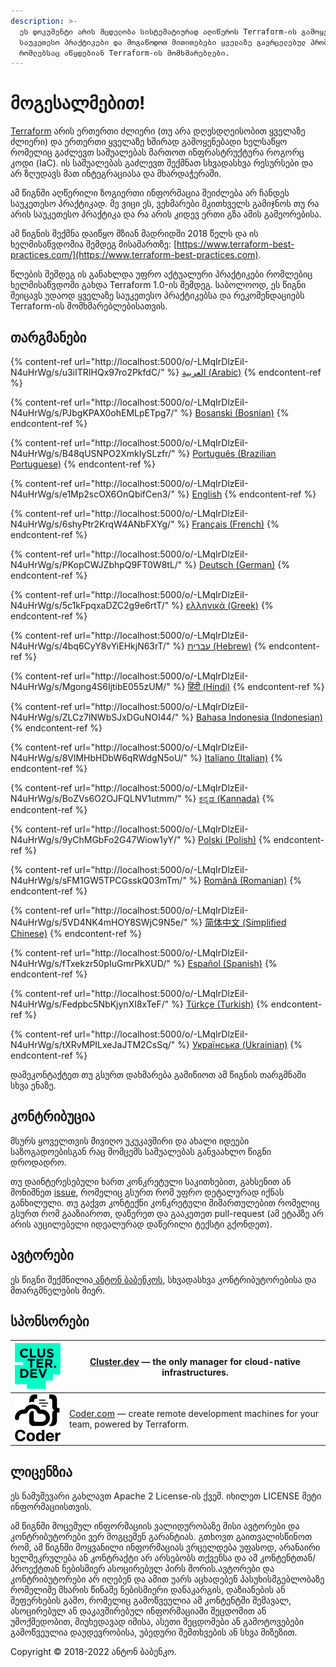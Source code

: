 ```yaml
---
description: >-
  ეს დოკუმენტი არის მცდელობა სისტემატიურად აღიწეროს Terraform-ის გამოყენების
  საუკეთესო პრაქტიკები და მოგაწოდოთ მითითებები ყველაზე გავრცელებულ პრობლემებზე,
  რომლებსაც აწყდებიან Terraform-ის მომხმარებლები.
---
```


# მოგესალმებით!

[Terraform](https://www.terraform.io) არის ერთერთი ძლიერი (თუ არა დღესდღეისობით ყველაზე ძლიერი) და ერთერთი ყველაზე ხშირად გამოყენებადი ხელსაწყო რომელიც გაძლევთ საშუალებას მართოთ ინფრასტრუქტურა როგორც კოდი (IaC). ის საშუალებას გაძლევთ შექმნათ სხვადასხვა რესურსები და არ ზღუდავს მათ ინტეგრაციასა და მხარდაჭერაში.&#x20;

ამ წიგნში აღწერილი ზოგიერთი ინფორმაცია შეიძლება არ ჩანდეს საუკეთესო პრაქტიკად. მე ვიცი ეს, ვეხმარები მკითხველს გამიჯნოს თუ რა არის საუკეთესო პრაქტიკა და რა არის კიდევ ერთი გზა ამის გამეორებისა.

ამ წიგნის შექმნა დაიწყო მზიან მადრიდში 2018 წელს და ის ხელმისაწვდომია შემდეგ მისამართზე: [https://www.terraform-best-practices.com/](https://www.terraform-best-practices.com).

წლების შემდეგ ის განახლდა უფრო აქტუალური პრაქტიკები რომლებიც ხელმისაწვდომი გახდა Terraform 1.0-ის შემდეგ. საბოლოოდ, ეს წიგნი შეიცავს უდაოდ ყველაზე საუკეთესო პრაქტიკებსა და რეკომენდაციებს Terraform-ის მომხმარებლებისათვის.

## თარგმანები

{% content-ref url="http://localhost:5000/o/-LMqIrDlzEiI-N4uHrWg/s/u3iITRIHQx97ro2PkfdC/" %}
[العربية (Arabic)](http://localhost:5000/o/-LMqIrDlzEiI-N4uHrWg/s/u3iITRIHQx97ro2PkfdC/)
{% endcontent-ref %}

{% content-ref url="http://localhost:5000/o/-LMqIrDlzEiI-N4uHrWg/s/PJbgKPAX0ohEMLpETpg7/" %}
[Bosanski (Bosnian)](http://localhost:5000/o/-LMqIrDlzEiI-N4uHrWg/s/PJbgKPAX0ohEMLpETpg7/)
{% endcontent-ref %}

{% content-ref url="http://localhost:5000/o/-LMqIrDlzEiI-N4uHrWg/s/B48qUSNPO2XmkIySLzfr/" %}
[Português (Brazilian Portuguese)](http://localhost:5000/o/-LMqIrDlzEiI-N4uHrWg/s/B48qUSNPO2XmkIySLzfr/)
{% endcontent-ref %}

{% content-ref url="http://localhost:5000/o/-LMqIrDlzEiI-N4uHrWg/s/e1Mp2scOX6OnQbifCen3/" %}
[English](http://localhost:5000/o/-LMqIrDlzEiI-N4uHrWg/s/e1Mp2scOX6OnQbifCen3/)
{% endcontent-ref %}

{% content-ref url="http://localhost:5000/o/-LMqIrDlzEiI-N4uHrWg/s/6shyPtr2KrqW4ANbFXYg/" %}
[Français (French)](http://localhost:5000/o/-LMqIrDlzEiI-N4uHrWg/s/6shyPtr2KrqW4ANbFXYg/)
{% endcontent-ref %}

{% content-ref url="http://localhost:5000/o/-LMqIrDlzEiI-N4uHrWg/s/PKopCWJZbhpQ9FT0W8tL/" %}
[Deutsch (German)](http://localhost:5000/o/-LMqIrDlzEiI-N4uHrWg/s/PKopCWJZbhpQ9FT0W8tL/)
{% endcontent-ref %}

{% content-ref url="http://localhost:5000/o/-LMqIrDlzEiI-N4uHrWg/s/5c1kFpqxaDZC2g9e6rtT/" %}
[ελληνικά (Greek)](http://localhost:5000/o/-LMqIrDlzEiI-N4uHrWg/s/5c1kFpqxaDZC2g9e6rtT/)
{% endcontent-ref %}

{% content-ref url="http://localhost:5000/o/-LMqIrDlzEiI-N4uHrWg/s/4bq6CyY8vYiEHkjN63rT/" %}
[עברית (Hebrew)](http://localhost:5000/o/-LMqIrDlzEiI-N4uHrWg/s/4bq6CyY8vYiEHkjN63rT/)
{% endcontent-ref %}

{% content-ref url="http://localhost:5000/o/-LMqIrDlzEiI-N4uHrWg/s/Mgong4S6IjtibE055zUM/" %}
[हिंदी (Hindi)](http://localhost:5000/o/-LMqIrDlzEiI-N4uHrWg/s/Mgong4S6IjtibE055zUM/)
{% endcontent-ref %}

{% content-ref url="http://localhost:5000/o/-LMqIrDlzEiI-N4uHrWg/s/ZLCz7lNWbSJxDGuNOI44/" %}
[Bahasa Indonesia (Indonesian)](http://localhost:5000/o/-LMqIrDlzEiI-N4uHrWg/s/ZLCz7lNWbSJxDGuNOI44/)
{% endcontent-ref %}

{% content-ref url="http://localhost:5000/o/-LMqIrDlzEiI-N4uHrWg/s/8VlMHbHDbW6qRWdgN5oU/" %}
[Italiano (Italian)](http://localhost:5000/o/-LMqIrDlzEiI-N4uHrWg/s/8VlMHbHDbW6qRWdgN5oU/)
{% endcontent-ref %}

{% content-ref url="http://localhost:5000/o/-LMqIrDlzEiI-N4uHrWg/s/BoZVs6O2OJFQLNV1utmm/" %}
[ಕನ್ನಡ (Kannada)](http://localhost:5000/o/-LMqIrDlzEiI-N4uHrWg/s/BoZVs6O2OJFQLNV1utmm/)
{% endcontent-ref %}

{% content-ref url="http://localhost:5000/o/-LMqIrDlzEiI-N4uHrWg/s/9yChMGbFo2G47Wiow1yY/" %}
[Polski (Polish)](http://localhost:5000/o/-LMqIrDlzEiI-N4uHrWg/s/9yChMGbFo2G47Wiow1yY/)
{% endcontent-ref %}

{% content-ref url="http://localhost:5000/o/-LMqIrDlzEiI-N4uHrWg/s/sFM1GW5TPCGsskQ03mTm/" %}
[Română (Romanian)](http://localhost:5000/o/-LMqIrDlzEiI-N4uHrWg/s/sFM1GW5TPCGsskQ03mTm/)
{% endcontent-ref %}

{% content-ref url="http://localhost:5000/o/-LMqIrDlzEiI-N4uHrWg/s/5VD4NK4mHOY8SWjC9N5e/" %}
[简体中文 (Simplified Chinese)](http://localhost:5000/o/-LMqIrDlzEiI-N4uHrWg/s/5VD4NK4mHOY8SWjC9N5e/)
{% endcontent-ref %}

{% content-ref url="http://localhost:5000/o/-LMqIrDlzEiI-N4uHrWg/s/fTxekzr50pIuGmrPkXUD/" %}
[Español (Spanish)](http://localhost:5000/o/-LMqIrDlzEiI-N4uHrWg/s/fTxekzr50pIuGmrPkXUD/)
{% endcontent-ref %}

{% content-ref url="http://localhost:5000/o/-LMqIrDlzEiI-N4uHrWg/s/Fedpbc5NbKjynXI8xTeF/" %}
[Türkçe (Turkish)](http://localhost:5000/o/-LMqIrDlzEiI-N4uHrWg/s/Fedpbc5NbKjynXI8xTeF/)
{% endcontent-ref %}

{% content-ref url="http://localhost:5000/o/-LMqIrDlzEiI-N4uHrWg/s/tXRvMPILxeJaJTM2CsSq/" %}
[Українська (Ukrainian)](http://localhost:5000/o/-LMqIrDlzEiI-N4uHrWg/s/tXRvMPILxeJaJTM2CsSq/)
{% endcontent-ref %}

დამეკონტაქტეთ თუ გსურთ დახმარება გამიწიოთ ამ წიგნის თარგმნაში სხვა ენაზე.

## კონტრიბუცია

მსურს ყოველთვის მივიღო უკუკავშირი და ახალი იდეები საზოგადოებისგან რაც მომცემს საშუალებას განვაახლო წიგნი დროდადრო.

თუ დაინტერესებული ხართ კონკრეტული საკითხებით, გახსენით ან მონიშნეთ [issue](https://github.com/antonbabenko/terraform-best-practices/issues), რომელიც გსურთ რომ უფრო დეტალურად იქნას განხილული. თუ გაქვთ კონტექნი კონკრეტული მიმართულებით რომელიც გსურთ რომ გააზიაროთ, დაწერეთ და გააკეთეთ pull-request (ამ ეტაპზე არ არის აუცილებელი იდეალურად დაწერილი ტექსტი გქონდეთ).

## ავტორები

ეს წიგნი შექმნილია[ ანტონ ბაბენკოს](https://github.com/antonbabenko), სხვადასხვა კონტრიბუტორებისა და მთარგმნელების მიერ.

## სპონსორები

| [![](.gitbook/assets/cluster-dev-logo-site.png)](https://cluster.dev) | [Cluster.dev](http://cluster.dev) — the only manager for cloud-native infrastructures.                   |
| --------------------------------------------------------------------- | -------------------------------------------------------------------------------------------------------- |
| [![](.gitbook/assets/coder-logo-for-sponsor.png)](http://coder.com/)  | [Coder.com](http://coder.com/) — create remote development machines for your team, powered by Terraform. |

## ლიცენზია

ეს ნამუშევარი გახლავთ Apache 2 License-ის ქვეშ. იხილეთ LICENSE მეტი ინფორმაციისთვის.

ამ წიგნში მოცემულ ინფორმაციის ვალიდურობაზე მისი ავტორები და კონტრიბუტორები ვერ მოგცემენ გარანტიას. გთხოვთ გაითვალისწინოთ რომ, ამ წიგნში მოყვანილი ინფორმაციას ვრცელდება უფასოდ, არანაირი ხელშეკრულება ან კონტრაქტი არ არსებობს თქვენსა და ამ კონტენტთან/პროექტთან ნებისმიერ ასოცირებულ პირს შორის.ავტორები და კონტრიბუტორები არ იღებენ და ამით უარს აცხადებენ პასუხისმგებლობაზე რომელიმე მხარის წინაშე ნებისმიერი დანაკარგის, დაზიანების ან შეფერხების გამო, რომელიც გამოწვეულია ამ კონტენტში შემავალ, ასოცირებულ ან დაკავშირებულ ინფორმაციაში შეცდომით ან უმოქმედობით, მიუხედავად იმისა, ასეთი შეცდომები ან გამოტოვებები გამოწვეულია დაუდევრობისა, უბედური შემთხვების ან სხვა მიზეზით.

Copyright © 2018-2022 ანტონ ბაბენკო.
